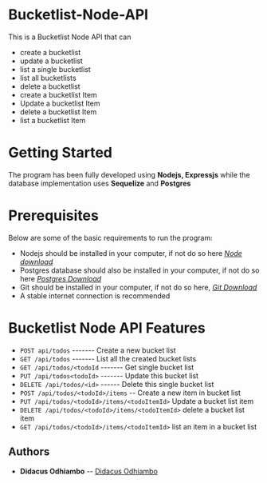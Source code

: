# Bucketlist-Node-API

This is a Bucketlist Node API that can
- create a bucketlist
- update a bucketlist
- list a single bucketlist
- list all bucketlists
- delete a bucketlist
- create a bucketlist Item
- Update a bucketlist Item
- delete a bucketlist Item
- list a bucketlist Item

# **Getting Started**
The program has been fully developed using **Nodejs, Expressjs** while the database implementation uses **Sequelize** and **Postgres**

# **Prerequisites**
Below are some of the basic requirements to run the program:
* Nodejs should be installed in your computer, if not do so here _[Node download](https://www.google.com/url?sa=t&rct=j&q=&esrc=s&source=web&cd=1&cad=rja&uact=8&ved=0ahUKEwjdk56dm4rcAhUOyKQKHWMHC6AQFgglMAA&url=https%3A%2F%2Fnodejs.org%2Fen%2Fdownload%2F&usg=AOvVaw3mpn_kqKBfLUVM2X6RrMKX)_
* Postgres database should also be installed in your computer, if not do so here _[Postgres Download](https://postgresapp.com/)_
* Git should be installed in your computer, if not do so here, _[Git Download](https://www.google.com/url?sa=t&rct=j&q=&esrc=s&source=web&cd=1&cad=rja&uact=8&ved=0ahUKEwjxsYyak8zRAhWsI8AKHR9YDL4QFggfMAA&url=https%3A%2F%2Fgit-scm.com%2Fdownloads&usg=AFQjCNHZLDrEFiZHXrz1JGq57NFHFrcfkA&sig2=4ht1GzU2s-G7fLM3fuDxYA)_
* A stable internet connection is recommended

# **Bucketlist Node API Features**
* `POST api/todos`            -------              Create a new bucket list
* `GET /api/todos`            -------              List all the created bucket lists
* `GET /api/todos/<todoId`    -------              Get single bucket list
* `PUT /api/todos<todoId>`    -------              Update this bucket list
* `DELETE /api/todos/<id>`    ------             Delete this single bucket list
* `POST /api/todos/<todoId>/items`  --         Create a new item in bucket list
* `PUT /api/todos/<todoId>/items/<todoItemId>`  Update a bucket list item
* `DELETE /api/todos/<todoId>/items/<todoItemId>`  delete a bucket list item
* `GET /api/todos/<todoId>/items/<todoItemId>` list an item in a bucket list


## Authors

* **Didacus Odhiambo** -- [Didacus Odhiambo](https://github.com/Andela-Didacus)
